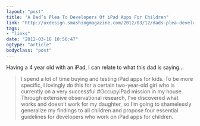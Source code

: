 ```yaml
---
layout: "post"
title: "A Dad’s Plea To Developers Of iPad Apps For Children"
link: "http://uxdesign.smashingmagazine.com/2012/03/12/dads-plea-developers-ipad-apps-children/"
tags: 
- "links"
date: "2012-03-16 10:56:47"
ogtype: "article"
bodyclass: "post"
---
```


Having a 4 year old with an iPad, I can relate to what this dad is saying…

> I spend a lot of time buying and testing iPad apps for kids. To be more specific, I lovingly do this for a certain two-year-old girl who is currently on a very successful #OccupyiPad mission in my house. Through extensive observational research, I’ve discovered what works and doesn’t work for my daughter, so I’m going to shamelessly generalize my findings to all children and propose four essential guidelines for developers who work on iPad apps for children.